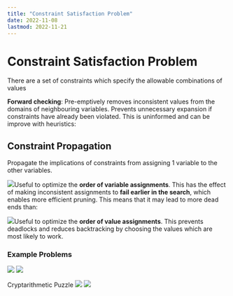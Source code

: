 ```yaml
---
title: "Constraint Satisfaction Problem"
date: 2022-11-08
lastmod: 2022-11-21
---
```

# Constraint Satisfaction Problem
There are a set of constraints which specify the allowable combinations of values

**Forward checking**: Pre-emptively removes inconsistent values from the domains of neighbouring variables. Prevents unnecessary expansion if constraints have already been violated. This is uninformed and can be improve with heuristics:		

## Constraint Propagation
Propagate the implications of constraints from assigning 1 variable to the other variables. 

![](https://i.imgur.com/L6wFN1R.png)Useful to optimize the __order of variable assignments__. This has the effect of making inconsistent assignments to **fail earlier in the search**, which enables more efficient pruning. This means that it may lead to more dead ends than:

![](https://i.imgur.com/6fdpYrr.png)Useful to optimize the __order of value assignments__. This prevents deadlocks and reduces backtracking by choosing the values which are most likely to work.

### Example Problems  
![](https://i.imgur.com/v7cEIT7.png)
![](https://i.imgur.com/Up48NUi.png)

Cryptarithmetic Puzzle
![](https://i.imgur.com/pRygTVJ.png)
![](https://i.imgur.com/bjOreuP.png)
